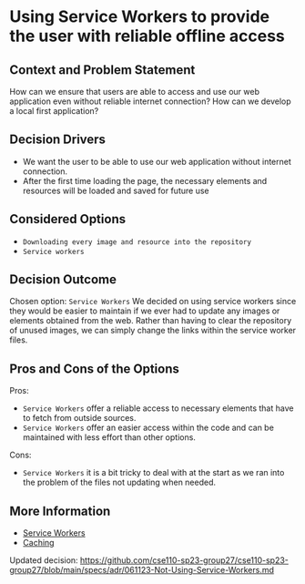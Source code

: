 # Using Service Workers to provide the user with reliable offline access

## Context and Problem Statement

How can we ensure that users are able to access and use our web application even without reliable internet connection? How can we develop a local first application?

<!-- This is an optional element. Feel free to remove. -->
## Decision Drivers

* We want the user to be able to use our web application without internet connection.
* After the first time loading the page, the necessary elements and resources will be loaded and saved for future use

## Considered Options

* `Downloading every image and resource into the repository`
* `Service workers`

## Decision Outcome

Chosen option: `Service Workers` We decided on using service workers since they would be easier to maintain if we ever had to update any images or elements obtained from the web. Rather than having to clear the repository of unused images, we can simply change the links within the service worker files.

## Pros and Cons of the Options
Pros:
- `Service Workers` offer a reliable access to necessary elements that have to fetch from outside sources.
- `Service Workers` offer an easier access within the code and can be maintained with less effort than other options.

Cons:
- `Service Workers` it is a bit tricky to deal with at the start as we ran into the problem of the files not updating when needed.

## More Information
* [Service Workers](https://developer.mozilla.org/en-US/docs/Web/API/Service_Worker_API/Using_Service_Workers)
* [Caching](https://developer.chrome.com/docs/workbox/caching-strategies-overview/)

Updated decision: https://github.com/cse110-sp23-group27/cse110-sp23-group27/blob/main/specs/adr/061123-Not-Using-Service-Workers.md
